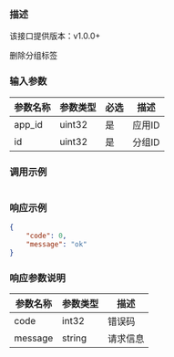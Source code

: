 ### 描述
该接口提供版本：v1.0.0+
 

删除分组标签

### 输入参数
| 参数名称     | 参数类型     | 必选   | 描述             |
| ------------ | ------------ | ------ | ---------------- |
| app_id         | uint32       | 是     | 应用ID     |
| id             | uint32       | 是     | 分组ID     |

### 调用示例
```json
```

### 响应示例
```json
{
    "code": 0,
    "message": "ok"
}
```

### 响应参数说明
| 参数名称     | 参数类型   | 描述                           |
| ------------ | ---------- | ------------------------------ |
|     code     |      int32      |            错误码                   |
|    message   |      string     |           请求信息                  |
